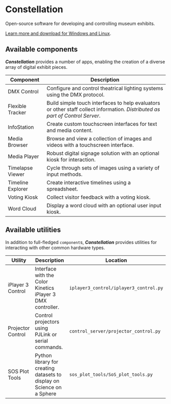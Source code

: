 # Constellation
Open-source software for developing and controlling museum exhibits.

[Learn more and download for Windows and Linux](https://cosmicchatter.org/constellation/constellation.html).

## Available components

**_Constellation_** provides a number of apps, enabling the creation of a diverse array of digital exhibit pieces.

| Component         | Description                                                                                                                   |
|-------------------|-------------------------------------------------------------------------------------------------------------------------------|
| DMX Control  | Configure and control theatrical lighting systems using the DMX protocol. |
| Flexible Tracker  | Build simple touch interfaces to help evaluators or other staff collect information. *Distributed as part of Control Server*. |
| InfoStation       | Create custom touchscreen interfaces for text and media content.                                                              |
| Media Browser     | Browse and view a collection of images and videos with a touchscreen interface.                                               |
| Media Player      | Robust digital signage solution with an optional kiosk for interaction.                                                       |
| Timelapse Viewer  | Cycle through sets of images using a variety of input methods.                                                                |
| Timeline Explorer | Create interactive timelines using a spreadsheet.                                                                             | 
| Voting Kiosk      | Collect visitor feedback with a voting kiosk.                                                                                 |
| Word Cloud        | Display a word cloud with an optional user input kiosk.                                                                       |

## Available utilities

In addition to full-fledged `component`s, **_Constellation_** provides utilities for interacting with other common hardware types.

| Utility           | Description                                                            | Location                               |
|-------------------|------------------------------------------------------------------------|----------------------------------------|
| iPlayer 3 Control | Interface with the Color Kinetics iPlayer 3 DMX controller.            | `iplayer3_control/iplayer3_control.py` |
| Projector Control | Control projectors using PJLink or serial commands.                    | `control_server/projector_control.py`  |
| SOS Plot Tools    | Python library for creating datasets to display on Science on a Sphere | `sos_plot_tools/SoS_plot_tools.py`     |
